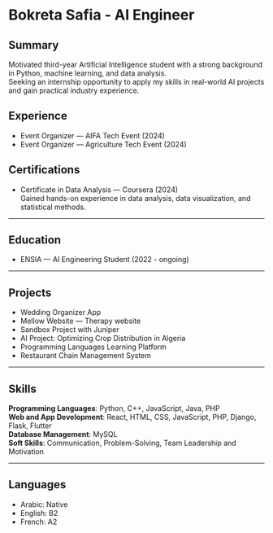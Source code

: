 # Bokreta Safia - AI Engineer



## Summary
Motivated third-year Artificial Intelligence student with a strong background in Python, machine learning, and data analysis.  
Seeking an internship opportunity to apply my skills in real-world AI projects and gain practical industry experience.



## Experience
- Event Organizer — AIFA Tech Event (2024)
- Event Organizer — Agriculture Tech Event (2024)



## Certifications
- Certificate in Data Analysis — Coursera (2024)  
  Gained hands-on experience in data analysis, data visualization, and statistical methods.

---

## Education
- ENSIA — AI Engineering Student (2022 - ongoing)

---

## Projects
- Wedding Organizer App
- Mellow Website — Therapy website
- Sandbox Project with Juniper
- AI Project: Optimizing Crop Distribution in Algeria
- Programming Languages Learning Platform
- Restaurant Chain Management System

---

## Skills
**Programming Languages**: Python, C++, JavaScript, Java, PHP  
**Web and App Development**: React, HTML, CSS, JavaScript, PHP, Django, Flask, Flutter  
**Database Management**: MySQL  
**Soft Skills**: Communication, Problem-Solving, Team Leadership and Motivation

---

## Languages
- Arabic: Native
- English: B2
- French: A2
